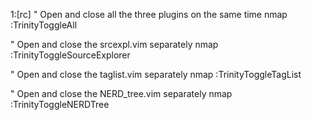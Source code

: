 1:[rc]
" Open and close all the three plugins on the same time 
nmap <F8>   :TrinityToggleAll<CR> 

" Open and close the srcexpl.vim separately 
nmap <F9>   :TrinityToggleSourceExplorer<CR> 

" Open and close the taglist.vim separately 
nmap <F10>  :TrinityToggleTagList<CR> 

" Open and close the NERD_tree.vim separately 
nmap <F11>  :TrinityToggleNERDTree<CR> 
